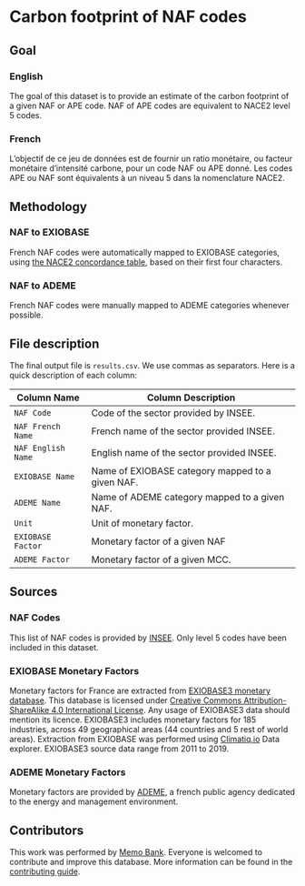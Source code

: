 # Carbon footprint of NAF codes

## Goal

### English

The goal of this dataset is to provide an estimate of the carbon footprint of a given NAF or APE code. NAF of APE codes are equivalent to NACE2 level 5 codes.

### French

L’objectif de ce jeu de données est de fournir un ratio monétaire, ou facteur monétaire d’intensité carbone, pour un code NAF ou APE donné. Les codes APE ou NAF sont équivalents à un niveau 5 dans la nomenclature NACE2.

## Methodology

### NAF to EXIOBASE

French NAF codes were automatically mapped to EXIOBASE categories, using [the NACE2 concordance table](https://ntnu.app.box.com/v/EXIOBASEconcordances/file/682195219009), based on their first four characters.

### NAF to ADEME

French NAF codes were manually mapped to ADEME categories whenever possible.

## File description

The final output file is `results.csv`. We use commas as separators. Here is a quick description of each column:

| Column Name        | Column Description                               |
|--------------------|--------------------------------------------------|
| `NAF Code`         | Code of the sector provided by INSEE.            |
| `NAF French Name`  | French name of the sector provided INSEE.        |
| `NAF English Name` | English name of the sector provided INSEE.       |
| `EXIOBASE Name`    | Name of EXIOBASE category mapped to a given NAF. |
| `ADEME Name`       | Name of ADEME category mapped to a given NAF.    |
| `Unit`             | Unit of monetary factor.                         |
| `EXIOBASE Factor`  | Monetary factor of a given NAF                   |
| `ADEME Factor`     | Monetary factor of a given MCC.                  |

## Sources

### NAF Codes

This list of NAF codes is provided by [INSEE](https://www.insee.fr/fr/information/2120875). Only level 5 codes have been included in this dataset.

### EXIOBASE Monetary Factors

Monetary factors for France are extracted from [EXIOBASE3 monetary database](https://www.exiobase.eu/index.php/data-download/exiobase3hyb). This database is licensed under [Creative Commons Attribution-ShareAlike 4.0 International License](https://creativecommons.org/licenses/by-sa/4.0/). Any usage of EXIOBASE3 data should mention its licence. EXIOBASE3 includes monetary factors for 185 industries, across 49 geographical areas (44 countries and 5 rest of world areas). Extraction from EXIOBASE was performed using [Climatiq.io](https://www.climatiq.io/explorer?source=EXIOBASE&year=2021) Data explorer. EXIOBASE3 source data range from 2011 to 2019.

### ADEME Monetary Factors

Monetary factors are provided by [ADEME](https://bilans-ges.ademe.fr/documentation/UPLOAD_DOC_EN/index.htm?ratio-monetaires.htm), a french public agency dedicated to the energy and management environment.

## Contributors

This work was performed by [Memo Bank](https://memo.bank/). Everyone is welcomed to contribute and improve this database. More information can be found in the [contributing guide](../CONTRIBUTING.md).
